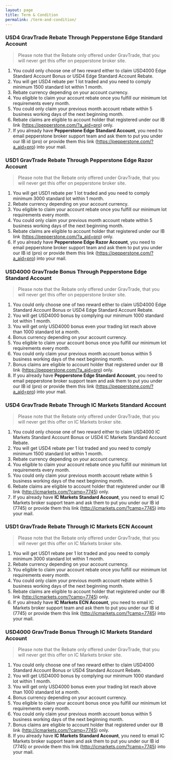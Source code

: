 ```yaml
---
layout: page
title: Term & Condition
permalink: /term-and-condition/
---
```


### USD4 GravTrade Rebate Through Pepperstone Edge Standard Account
> Please note that the Rebate only offered under GravTrade, that you will never get this offer on pepperstone broker site.

1. You could only choose one of two reward either to claim USD4000 Edge Standard Account Bonus or USD4 Edge Standard Account Rebate. 
2. You will get USD4 rebate per 1 lot traded and you need to comply minimum 1500 standard lot within 1 month.
3. Rebate currency depending on your account currency.
4. You eligible to claim your account rebate once you fulfill our minimum lot requirements every month.
5. You could only claim your previous month account rebate within 5 business working days of the next beginning month.
6. Rebate claims are eligible to account holder that registered under our IB link (https://pepperstone.com/?a_aid=pro) only.
7. If you already have **Pepperstone Edge Standard Account**, you need to email pepperstone broker support team and ask them to put you under our IB id (pro) or provide them this link (https://pepperstone.com/?a_aid=pro) into your mail.

### USD1 GravTrade Rebate Through Pepperstone Edge Razor Account
> Please note that the Rebate only offered under GravTrade, that you will never get this offer on pepperstone broker site.

1. You will get USD1 rebate per 1 lot traded and you need to comply minimum 3000 standard lot within 1 month.
2. Rebate currency depending on your account currency.
3. You eligible to claim your account rebate once you fulfill our minimum lot requirements every month.
4. You could only claim your previous month account rebate within 5 business working days of the next beginning month.
5. Rebate claims are eligible to account holder that registered under our IB link (https://pepperstone.com/?a_aid=pro) only.
6. If you already have **Pepperstone Edge Razor Account**, you need to email pepperstone broker support team and ask them to put you under our IB id (pro) or provide them this link (https://pepperstone.com/?a_aid=pro) into your mail.

### USD4000 GravTrade Bonus Through Pepperstone Edge Standard Account
> Please note that the Rebate only offered under GravTrade, that you will never get this offer on pepperstone broker site.

1. You could only choose one of two reward either to claim USD4000 Edge Standard Account Bonus or USD4 Edge Standard Account Rebate. 
2. You will get USD4000 bonus by complying our minimum 1000 standard lot within 1 month.
3. You will get only USD4000 bonus even your trading lot reach above than 1000 standard lot a month.
4. Bonus currency depending on your account currency.
5. You eligible to claim your account bonus once you fulfill our minimum lot requirements every month.
6. You could only claim your previous month account bonus within 5 business working days of the next beginning month.
7. Bonus claims are eligible to account holder that registered under our IB link (https://pepperstone.com/?a_aid=pro) only.
8. If you already have **Pepperstone Edge Standard Account**, you need to email pepperstone broker support team and ask them to put you under our IB id (pro) or provide them this link (https://pepperstone.com/?a_aid=pro) into your mail.

### USD4 GravTrade Rebate Through IC Markets Standard Account
> Please note that the Rebate only offered under GravTrade, that you will never get this offer on IC Markets broker site.

1. You could only choose one of two reward either to claim USD4000 IC Markets Standard Account Bonus or USD4 IC Markets Standard Account Rebate. 
2. You will get USD4 rebate per 1 lot traded and you need to comply minimum 1500 standard lot within 1 month.
3. Rebate currency depending on your account currency.
4. You eligible to claim your account rebate once you fulfill our minimum lot requirements every month.
5. You could only claim your previous month account rebate within 5 business working days of the next beginning month.
6. Rebate claims are eligible to account holder that registered under our IB link (http://icmarkets.com/?camp=7745) only.
7. If you already have **IC Markets Standard Account**, you need to email IC Markets broker support team and ask them to put you under our IB id (7745) or provide them this link (http://icmarkets.com/?camp=7745) into your mail.

### USD1 GravTrade Rebate Through IC Markets ECN Account
> Please note that the Rebate only offered under GravTrade, that you will never get this offer on IC Markets broker site.

1. You will get USD1 rebate per 1 lot traded and you need to comply minimum 3000 standard lot within 1 month.
2. Rebate currency depending on your account currency.
3. You eligible to claim your account rebate once you fulfill our minimum lot requirements every month.
4. You could only claim your previous month account rebate within 5 business working days of the next beginning month.
5. Rebate claims are eligible to account holder that registered under our IB link (http://icmarkets.com/?camp=7745) only.
6. If you already have **IC Markets ECN Account**, you need to email IC Markets broker support team and ask them to put you under our IB id (7745) or provide them this link (http://icmarkets.com/?camp=7745) into your mail.

### USD4000 GravTrade Bonus Through IC Markets Standard Account
> Please note that the Rebate only offered under GravTrade, that you will never get this offer on IC Markets broker site.

1. You could only choose one of two reward either to claim USD4000 Standard Account Bonus or USD4 Standard Account Rebate. 
2. You will get USD4000 bonus by complying our minimum 1000 standard lot within 1 month.
3. You will get only USD4000 bonus even your trading lot reach above than 1000 standard lot a month.
4. Bonus currency depending on your account currency.
5. You eligible to claim your account bonus once you fulfill our minimum lot requirements every month.
6. You could only claim your previous month account bonus within 5 business working days of the next beginning month.
7. Bonus claims are eligible to account holder that registered under our IB link (http://icmarkets.com/?camp=7745) only.
8. If you already have **IC Markets Standard Account**, you need to email IC Markets broker support team and ask them to put you under our IB id (7745) or provide them this link (http://icmarkets.com/?camp=7745) into your mail.
